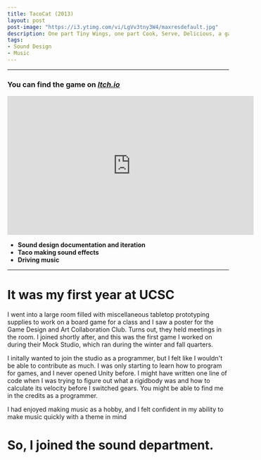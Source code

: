 ```yaml
---
title: TacoCat (2013)
layout: post
post-image: "https://i3.ytimg.com/vi/LgVv3tny3W4/maxresdefault.jpg"
description: One part Tiny Wings, one part Cook, Serve, Delicious, a game about making tacos and racing the sun to reach your friend before they board their flight.
tags:
- Sound Design
- Music
---
```


---

### You can find the game on [*Itch.io*](https://game-design-art-collab.itch.io/tacocat)
<iframe width="560" height="315" src="https://www.youtube.com/embed/LgVv3tny3W4?si=KFHcwAdm11Rh0zys" title="YouTube video player" frameborder="0" allow="accelerometer; autoplay; clipboard-write; encrypted-media; gyroscope; picture-in-picture; web-share" referrerpolicy="strict-origin-when-cross-origin" allowfullscreen></iframe>

* **Sound design documentation and iteration**
* **Taco making sound effects**
* **Driving music**

---
# It was my first year at UCSC
I went into a large room filled with miscellaneous tabletop prototyping supplies to work on a board game for a class and I saw a poster for the Game Design and Art Collaboration Club. Turns out, they held meetings in the room. I joined shortly after, and this was the first game I worked on during their Mock Studio, which ran during the winter and fall quarters.

I initally wanted to join the studio as a programmer, but I felt like I wouldn't be able to contribute as much. I was only starting to learn how to program for games, and I never opened Unity before. I might have written one line of code when I was trying to figure out what a rigidbody was and how to calculate its velocity before I switched gears. You might be able to find me in the credits as a programmer.

I had enjoyed making music as a hobby, and I felt confident in my ability to make music quickly with a theme in mind
# So, I joined the sound department.

